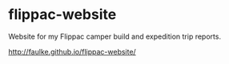 # flippac-website
Website for my Flippac camper build and expedition trip reports.

http://faulke.github.io/flippac-website/
